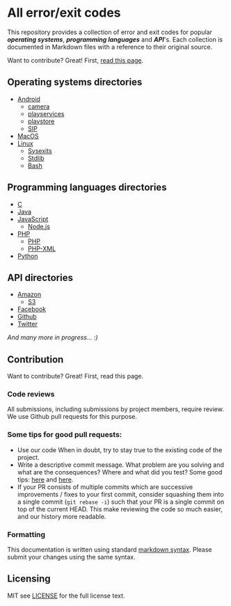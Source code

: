 All error/exit codes
===========

This repository provides a collection of error and exit codes for popular **_operating systems_**, **_programming languages_** and **_API_**'s. Each collection is documented in Markdown files with a reference to their original source.

Want to contribute? Great! First, [read this page][].

## Operating systems directories
* [Android][]
  * [camera][]
  * [playservices][]
  * [playstore][]
  * [SIP][]
* [MacOS][]
* [Linux][]
  * [Sysexits][]
  * [Stdlib][]
  * [Bash][]
 
## Programming languages directories
* [C][]
* [Java][]
* [JavaScript][]
  * [Node.js][]
* [PHP][]
  * [PHP][PHP-Errors]
  * [PHP-XML][]
* [Python][]
 
## API directories
 * [Amazon][]
   * [S3][] 
 * [Facebook][]
 * [Github][]
 * [Twitter][] 

*And many more in progress... :)*

## Contribution 

Want to contribute? Great! First, read this page.

### Code reviews
All submissions, including submissions by project members, require review. 
We use Github pull requests for this purpose.

### Some tips for good pull requests:
* Use our code
  When in doubt, try to stay true to the existing code of the project.
* Write a descriptive commit message. What problem are you solving and what
  are the consequences? Where and what did you test? Some good tips:
  [here](http://robots.thoughtbot.com/5-useful-tips-for-a-better-commit-message)
  and [here](https://www.kernel.org/doc/Documentation/SubmittingPatches).
* If your PR consists of multiple commits which are successive improvements /
  fixes to your first commit, consider squashing them into a single commit
  (`git rebase -i`) such that your PR is a single commit on top of the current
  HEAD. This make reviewing the code so much easier, and our history more
  readable.

### Formatting

This documentation is written using standard [markdown syntax](https://help.github.com/articles/markdown-basics/). Please submit your changes using the same syntax.


## Licensing
MIT see [LICENSE][] for the full license text.

   [read this page]: http://github.com/arzzen/all-exit-error-codes/blob/master/CONTRIBUTING.md
   [landing page]: http://arzzen.github.io/all-exit-error-codes
   [LICENSE]: https://github.com/arzzen/all-exit-error-codes/blob/master/LICENSE.txt
   
   [Android]: https://github.com/arzzen/all-exit-error-codes/blob/master/operating-systems/android/list.md
   [camera]: https://github.com/arzzen/all-exit-error-codes/blob/master/operating-systems/android/camera.md
   [playservices]: https://github.com/arzzen/all-exit-error-codes/blob/master/operating-systems/android/playservices.md
   [playstore]: https://github.com/arzzen/all-exit-error-codes/blob/master/operating-systems/android/playstore.md
   [SIP]: https://github.com/arzzen/all-exit-error-codes/blob/master/operating-systems/android/SIP.md
   [MacOS]: https://github.com/arzzen/all-exit-error-codes/blob/master/operating-systems/mac-os/errors.md
   [Linux]: https://github.com/arzzen/all-exit-error-codes/blob/master/operating-systems/linux/list.md
   [Sysexits]: https://github.com/arzzen/all-exit-error-codes/blob/master/operating-systems/linux/sysexits.md
   [Stdlib]: https://github.com/arzzen/all-exit-error-codes/blob/master/operating-systems/linux/stdlib.md
   [Bash]: https://github.com/arzzen/all-exit-error-codes/blob/master/operating-systems/linux/bash.md
   
   [C]: https://github.com/arzzen/all-exit-error-codes/blob/master/programming-languages/c/errors.md
   [Java]: https://github.com/arzzen/all-exit-error-codes/blob/master/programming-languages/java/errors.md
   [JavaScript]: https://github.com/arzzen/all-exit-error-codes/blob/master/programming-languages/javascript/list.md
   [Node.js]: https://github.com/arzzen/all-exit-error-codes/blob/master/programming-languages/javascript/nodejs.md
   [PHP]: https://github.com/arzzen/all-exit-error-codes/tree/master/programming-languages/php/list.md
   [PHP-Errors]: https://github.com/arzzen/all-exit-error-codes/tree/master/programming-languages/php/errors.md
   [PHP-XML]: https://github.com/arzzen/all-exit-error-codes/blob/master/programming-languages/php/xml.md
   [Python]: https://github.com/arzzen/all-exit-error-codes/blob/master/programming-languages/python/errno.md
   
   [Amazon]: https://github.com/arzzen/all-exit-error-codes/blob/master/api/amazon/list.md
   [S3]: https://github.com/arzzen/all-exit-error-codes/blob/master/api/amazon/s3.md
   [Facebook]: https://github.com/arzzen/all-exit-error-codes/blob/master/api/facebook/facebook.md
   [Github]: https://github.com/arzzen/all-exit-error-codes/blob/master/api/github/github.md
   [Twitter]: https://github.com/arzzen/all-exit-error-codes/blob/master/api/Twitter/twitter.md